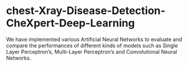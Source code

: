 # chest-Xray-Disease-Detection-CheXpert-Deep-Learning
We have implemented various Artificial Neural Networks to evaluate and compare the performances of different kinds of models such as Single Layer Perceptron’s, Multi-Layer Perceptron’s and Convolutional Neural Networks.
